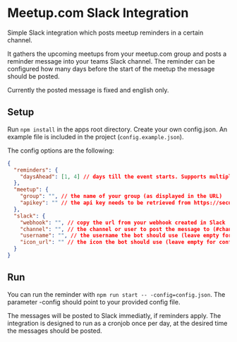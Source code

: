 # Meetup.com Slack Integration
Simple Slack integration which posts meetup reminders in a certain channel.

It gathers the upcoming meetups from your meetup.com group and posts a reminder message into your teams Slack channel.
The reminder can be configured how many days before the start of the meetup the message should be posted.

Currently the posted message is fixed and english only.

## Setup

Run `npm install` in the apps root directory.
Create your own config.json. An example file is included in the project (`config.example.json`).

The config options are the following:
```JSON
{
  "reminders": {
    "daysAhead": [1, 4] // days till the event starts. Supports multiple reminders (e.g. 1 day ahead and 4 days ahead).
  },
  "meetup": {
    "group": "", // the name of your group (as displayed in the URL)
    "apikey": "" // the api key needs to be retrieved from https://secure.meetup.com/meetup_api/key/
  },
  "slack": {
    "webhook": "", // copy the url from your webhook created in Slack
    "channel": "", // the channel or user to post the message to (#channel or @username)
    "username": "", // the username the bot should use (leave empty for configured default)
    "icon_url": "" // the icon the bot should use (leave empty for configured default)
  }
}
```

## Run
You can run the reminder with `npm run start -- -config=config.json`. The parameter -config should point to your
provided config file.

The messages will be posted to Slack immediatly, if reminders apply.
The integration is designed to run as a cronjob once per day, at the desired time the messages should be posted.
